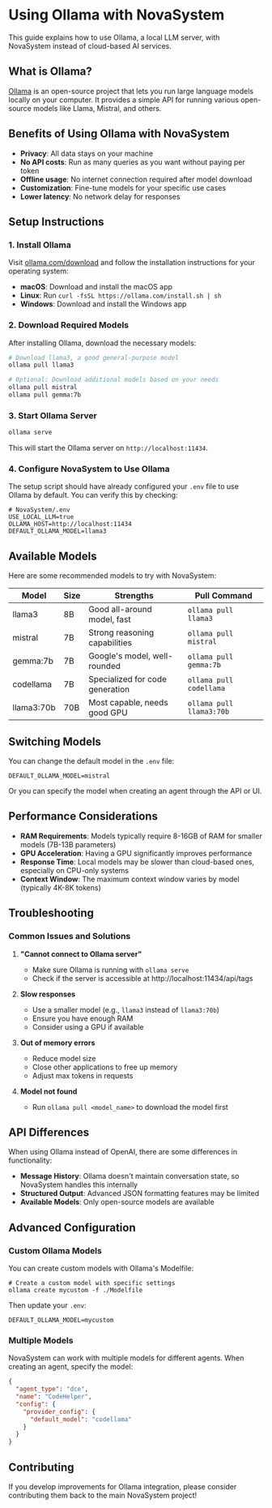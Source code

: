 # Using Ollama with NovaSystem

This guide explains how to use Ollama, a local LLM server, with NovaSystem instead of cloud-based AI services.

## What is Ollama?

[Ollama](https://ollama.com/) is an open-source project that lets you run large language models locally on your computer. It provides a simple API for running various open-source models like Llama, Mistral, and others.

## Benefits of Using Ollama with NovaSystem

- **Privacy**: All data stays on your machine
- **No API costs**: Run as many queries as you want without paying per token
- **Offline usage**: No internet connection required after model download
- **Customization**: Fine-tune models for your specific use cases
- **Lower latency**: No network delay for responses

## Setup Instructions

### 1. Install Ollama

Visit [ollama.com/download](https://ollama.com/download) and follow the installation instructions for your operating system:

- **macOS**: Download and install the macOS app
- **Linux**: Run `curl -fsSL https://ollama.com/install.sh | sh`
- **Windows**: Download and install the Windows app

### 2. Download Required Models

After installing Ollama, download the necessary models:

```bash
# Download llama3, a good general-purpose model
ollama pull llama3

# Optional: Download additional models based on your needs
ollama pull mistral
ollama pull gemma:7b
```

### 3. Start Ollama Server

```bash
ollama serve
```

This will start the Ollama server on `http://localhost:11434`.

### 4. Configure NovaSystem to Use Ollama

The setup script should have already configured your `.env` file to use Ollama by default. You can verify this by checking:

```
# NovaSystem/.env
USE_LOCAL_LLM=true
OLLAMA_HOST=http://localhost:11434
DEFAULT_OLLAMA_MODEL=llama3
```

## Available Models

Here are some recommended models to try with NovaSystem:

| Model | Size | Strengths | Pull Command |
|-------|------|-----------|-------------|
| llama3 | 8B | Good all-around model, fast | `ollama pull llama3` |
| mistral | 7B | Strong reasoning capabilities | `ollama pull mistral` |
| gemma:7b | 7B | Google's model, well-rounded | `ollama pull gemma:7b` |
| codellama | 7B | Specialized for code generation | `ollama pull codellama` |
| llama3:70b | 70B | Most capable, needs good GPU | `ollama pull llama3:70b` |

## Switching Models

You can change the default model in the `.env` file:

```
DEFAULT_OLLAMA_MODEL=mistral
```

Or you can specify the model when creating an agent through the API or UI.

## Performance Considerations

- **RAM Requirements**: Models typically require 8-16GB of RAM for smaller models (7B-13B parameters)
- **GPU Acceleration**: Having a GPU significantly improves performance
- **Response Time**: Local models may be slower than cloud-based ones, especially on CPU-only systems
- **Context Window**: The maximum context window varies by model (typically 4K-8K tokens)

## Troubleshooting

### Common Issues and Solutions

1. **"Cannot connect to Ollama server"**
   - Make sure Ollama is running with `ollama serve`
   - Check if the server is accessible at http://localhost:11434/api/tags

2. **Slow responses**
   - Use a smaller model (e.g., `llama3` instead of `llama3:70b`)
   - Ensure you have enough RAM
   - Consider using a GPU if available

3. **Out of memory errors**
   - Reduce model size
   - Close other applications to free up memory
   - Adjust max tokens in requests

4. **Model not found**
   - Run `ollama pull <model_name>` to download the model first

## API Differences

When using Ollama instead of OpenAI, there are some differences in functionality:

- **Message History**: Ollama doesn't maintain conversation state, so NovaSystem handles this internally
- **Structured Output**: Advanced JSON formatting features may be limited
- **Available Models**: Only open-source models are available

## Advanced Configuration

### Custom Ollama Models

You can create custom models with Ollama's Modelfile:

```
# Create a custom model with specific settings
ollama create mycustom -f ./Modelfile
```

Then update your `.env`:
```
DEFAULT_OLLAMA_MODEL=mycustom
```

### Multiple Models

NovaSystem can work with multiple models for different agents. When creating an agent, specify the model:

```json
{
  "agent_type": "dce",
  "name": "CodeHelper",
  "config": {
    "provider_config": {
      "default_model": "codellama"
    }
  }
}
```

## Contributing

If you develop improvements for Ollama integration, please consider contributing them back to the main NovaSystem project!